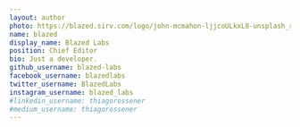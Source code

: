 ```yaml
---
layout: author
photo: https://blazed.sirv.com/logo/john-mcmahon-ljjcoULkxL8-unsplash_red.png?w=200&h=200
name: blazed
display_name: Blazed Labs
position: Chief Editor
bio: Just a developer.
github_username: blazed-labs
facebook_username: blazedlabs
twitter_username: BlazedLabs
instagram_username: blazed_labs
#linkedin_username: thiagorossener
#medium_username: thiagorossener
---
```


